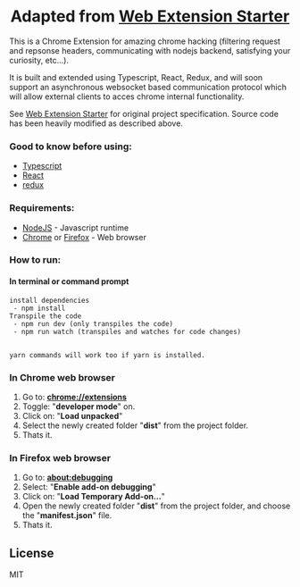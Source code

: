 <div align="center">

# Adapted from [Web Extension Starter](https://github.com/ymdevs/Web-Extension-Starter) 

</div>

This is a Chrome Extension for amazing chrome hacking (filtering request and repsonse headers, communicating with nodejs backend, satisfying your curiosity, etc...). 

It is built and extended using Typescript, React, Redux, and will soon support an asynchronous websocket based communication protocol which will allow external clients to acces chrome internal functionality. 

See [Web Extension Starter](https://github.com/ymdevs/Web-Extension-Starter) for original project specification. Source code has been heavily modified as described above. 

### Good to know before using:
* [Typescript](https://www.typescriptlang.org/)
* [React](https://reactjs.org/)
* [redux](https://redux.js.org/)

### Requirements:
* [NodeJS](https://nodejs.org/en/) - Javascript runtime
* [Chrome](https://www.google.com/chrome/) or [Firefox](https://www.mozilla.org/en-US/firefox/) - Web browser

### How to run:
#### In terminal or command prompt

```
install dependencies
 - npm install
Transpile the code
 - npm run dev (only transpiles the code)
 - npm run watch (transpiles and watches for code changes)


yarn commands will work too if yarn is installed.
```

### In Chrome web browser
1. Go to: [**chrome://extensions**](chrome://extensions)
2. Toggle: "**developer mode**" on.
3. Click on: "**Load unpacked**"
4. Select the newly created folder "**dist**" from the project folder.
5. Thats it.

### In Firefox web browser
1. Go to: [**about:debugging**](about:debugging)
2. Select: "**Enable add-on debugging**"
3. Click on: "**Load Temporary Add-on…**"
4. Open the newly created folder "**dist**" from the project folder, and choose the "**manifest.json**" file.
5. Thats it.

## License
MIT
